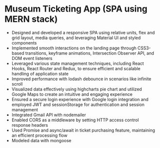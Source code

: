# Museum Ticketing App (SPA using MERN stack)

- Designed and developed a responsive SPA using relative units, flex and grid layout, media queries, and leveraging Material UI and styled components
- Implemented smooth interactions on the landing page through CSS3-based transitions, keyframe animations, Intersection Observer API, and DOM event listeners
- Leveraged various state management techniques, including React Hooks, React Router and Redux, to ensure efficient and scalable handling of application state
- Improved performance with lodash debounce in scenarios like infinite scroll
- Visualized data effectively using highcharts pie chart and utilized Google Maps to create an intuitive and engaging experience
- Ensured a secure login experience with Google login integration and employed JWT and sessionStorage for authentication and session management
- Integrated Gmail API with nodemailer
- Enabled CORS as a middleware by setting HTTP access control response headers
- Used Promise and async/await in ticket purchasing feature, maintaining an efficient processing flow
- Modeled data with mongoose

